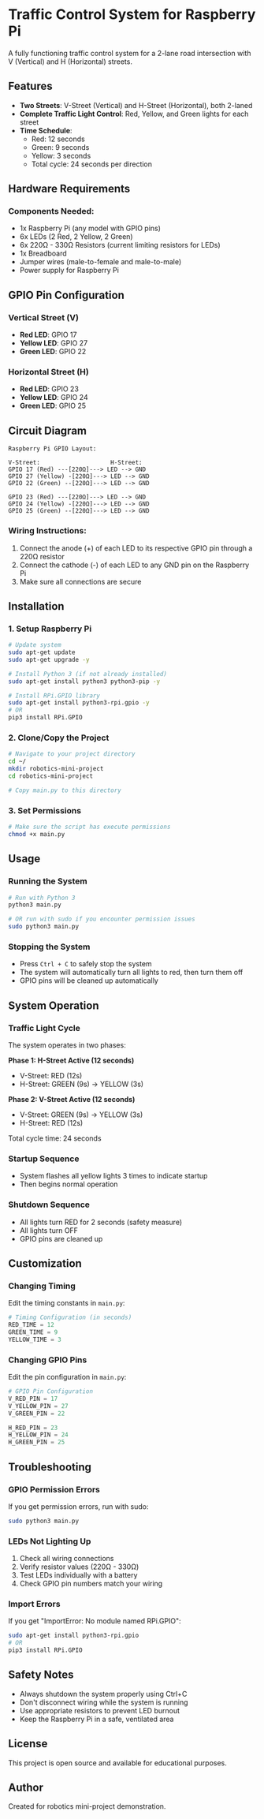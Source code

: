 # Traffic Control System for Raspberry Pi

A fully functioning traffic control system for a 2-lane road intersection with V (Vertical) and H (Horizontal) streets.

## Features

- **Two Streets**: V-Street (Vertical) and H-Street (Horizontal), both 2-laned
- **Complete Traffic Light Control**: Red, Yellow, and Green lights for each street
- **Time Schedule**: 
  - Red: 12 seconds
  - Green: 9 seconds
  - Yellow: 3 seconds
  - Total cycle: 24 seconds per direction

## Hardware Requirements

### Components Needed:
- 1x Raspberry Pi (any model with GPIO pins)
- 6x LEDs (2 Red, 2 Yellow, 2 Green)
- 6x 220Ω - 330Ω Resistors (current limiting resistors for LEDs)
- 1x Breadboard
- Jumper wires (male-to-female and male-to-male)
- Power supply for Raspberry Pi

## GPIO Pin Configuration

### Vertical Street (V)
- **Red LED**: GPIO 17
- **Yellow LED**: GPIO 27
- **Green LED**: GPIO 22

### Horizontal Street (H)
- **Red LED**: GPIO 23
- **Yellow LED**: GPIO 24
- **Green LED**: GPIO 25

## Circuit Diagram

```
Raspberry Pi GPIO Layout:

V-Street:                    H-Street:
GPIO 17 (Red) ---[220Ω]---> LED --> GND
GPIO 27 (Yellow) -[220Ω]---> LED --> GND
GPIO 22 (Green) --[220Ω]---> LED --> GND

GPIO 23 (Red) ---[220Ω]---> LED --> GND
GPIO 24 (Yellow) -[220Ω]---> LED --> GND
GPIO 25 (Green) --[220Ω]---> LED --> GND
```

### Wiring Instructions:
1. Connect the anode (+) of each LED to its respective GPIO pin through a 220Ω resistor
2. Connect the cathode (-) of each LED to any GND pin on the Raspberry Pi
3. Make sure all connections are secure

## Installation

### 1. Setup Raspberry Pi

```bash
# Update system
sudo apt-get update
sudo apt-get upgrade -y

# Install Python 3 (if not already installed)
sudo apt-get install python3 python3-pip -y

# Install RPi.GPIO library
sudo apt-get install python3-rpi.gpio -y
# OR
pip3 install RPi.GPIO
```

### 2. Clone/Copy the Project

```bash
# Navigate to your project directory
cd ~/
mkdir robotics-mini-project
cd robotics-mini-project

# Copy main.py to this directory
```

### 3. Set Permissions

```bash
# Make sure the script has execute permissions
chmod +x main.py
```

## Usage

### Running the System

```bash
# Run with Python 3
python3 main.py

# OR run with sudo if you encounter permission issues
sudo python3 main.py
```

### Stopping the System

- Press `Ctrl + C` to safely stop the system
- The system will automatically turn all lights to red, then turn them off
- GPIO pins will be cleaned up automatically

## System Operation

### Traffic Light Cycle

The system operates in two phases:

**Phase 1: H-Street Active (12 seconds)**
- V-Street: RED (12s)
- H-Street: GREEN (9s) → YELLOW (3s)

**Phase 2: V-Street Active (12 seconds)**
- V-Street: GREEN (9s) → YELLOW (3s)
- H-Street: RED (12s)

Total cycle time: 24 seconds

### Startup Sequence
- System flashes all yellow lights 3 times to indicate startup
- Then begins normal operation

### Shutdown Sequence
- All lights turn RED for 2 seconds (safety measure)
- All lights turn OFF
- GPIO pins are cleaned up

## Customization

### Changing Timing

Edit the timing constants in `main.py`:

```python
# Timing Configuration (in seconds)
RED_TIME = 12
GREEN_TIME = 9
YELLOW_TIME = 3
```

### Changing GPIO Pins

Edit the pin configuration in `main.py`:

```python
# GPIO Pin Configuration
V_RED_PIN = 17
V_YELLOW_PIN = 27
V_GREEN_PIN = 22

H_RED_PIN = 23
H_YELLOW_PIN = 24
H_GREEN_PIN = 25
```

## Troubleshooting

### GPIO Permission Errors
If you get permission errors, run with sudo:
```bash
sudo python3 main.py
```

### LEDs Not Lighting Up
1. Check all wiring connections
2. Verify resistor values (220Ω - 330Ω)
3. Test LEDs individually with a battery
4. Check GPIO pin numbers match your wiring

### Import Errors
If you get "ImportError: No module named RPi.GPIO":
```bash
sudo apt-get install python3-rpi.gpio
# OR
pip3 install RPi.GPIO
```

## Safety Notes

- Always shutdown the system properly using Ctrl+C
- Don't disconnect wiring while the system is running
- Use appropriate resistors to prevent LED burnout
- Keep the Raspberry Pi in a safe, ventilated area

## License

This project is open source and available for educational purposes.

## Author

Created for robotics mini-project demonstration.
